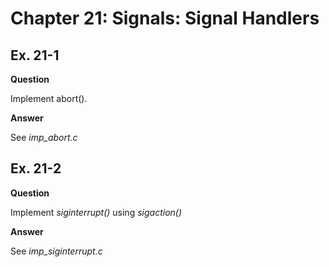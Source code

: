 # Chapter 21: Signals: Signal Handlers
## Ex. 21-1

**Question**

Implement abort().

**Answer**

See *imp_abort.c*

## Ex. 21-2

**Question**

Implement *siginterrupt()* using *sigaction()*

**Answer**

See *imp_siginterrupt.c*

